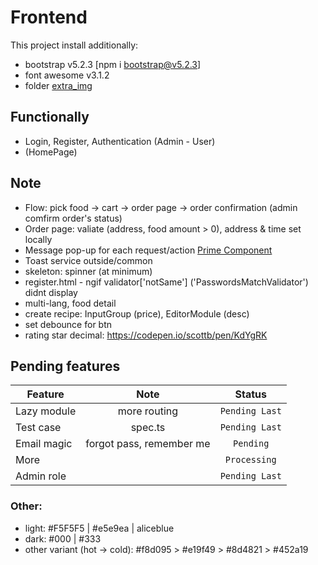 # Frontend

This project install additionally:

- bootstrap v5.2.3 [npm i bootstrap@v5.2.3]
- font awesome v3.1.2
- folder [extra_img](src/assets/Extra_img/)

## Functionally

- Login, Register, Authentication (Admin - User)
- (HomePage)

## Note

- Flow: pick food -> cart -> order page -> order confirmation (admin comfirm order's status)
- Order page: valiate (address, food amount > 0), address & time set locally
- Message pop-up for each request/action [Prime Component](https://primeng.org/toast)
- Toast service outside/common
- skeleton: spinner (at minimum)
- register.html - ngif validator['notSame'] ('PasswordsMatchValidator') didnt display
- multi-lang, food detail
- create recipe: InputGroup (price), EditorModule (desc)
- set debounce for btn
- rating star decimal: https://codepen.io/scottb/pen/KdYgRK

## Pending features

| Feature     |           Note           |     Status     |
| ----------- | :----------------------: | :------------: |
| Lazy module |       more routing       | `Pending Last` |
| Test case   |         spec.ts          | `Pending Last` |
| Email magic | forgot pass, remember me |   `Pending`    |
| More        |                          |  `Processing`  |
| Admin role  |                          | `Pending Last` |

### Other:

- light: #F5F5F5 | #e5e9ea | aliceblue
- dark: #000 | #333
- other variant (hot -> cold): #f8d095 > #e19f49 > #8d4821 > #452a19
